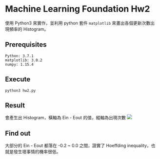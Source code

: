 # Machine Learning Foundation Hw2

使用 Python3 來實作，並利用 python 套件 `matplotlib` 來畫出各個更新次數出現頻率的 Histogram。

## Prerequisites

```
Python: 3.7.1
matplotlib: 3.0.2
numpy: 1.15.4
```

## Execute

```
python3 hw2.py
```

## Result

會產生出 Histogram，橫軸為 Ein - Eout 的值，縱軸為出現次數
![](https://i.imgur.com/1Miq1sK.png)

## Find out

大部分的 Ein - Eout 都落在 -0.2 ~ 0.0 之間，證實了 Hoeffding inequality，也就是發生壞事情的機率很低。
